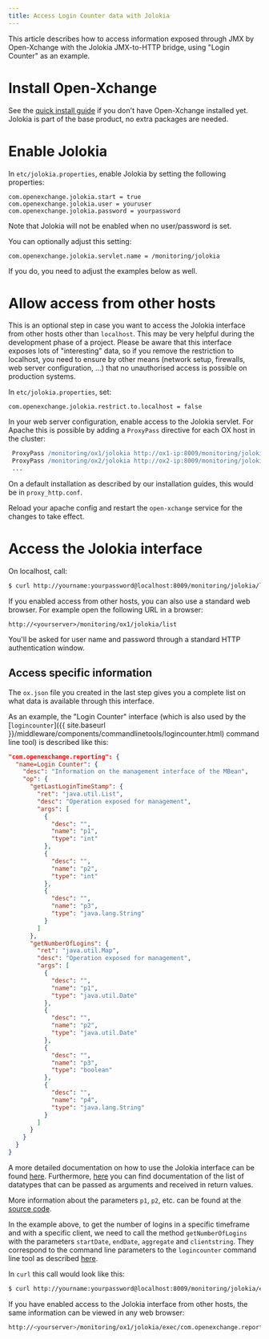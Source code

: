 ```yaml
---
title: Access Login Counter data with Jolokia
---
```


This article describes how to access information exposed through JMX by Open-Xchange with the Jolokia JMX-to-HTTP bridge, using "Login Counter" as an example.

# Install Open-Xchange

See the [quick install guide](http://oxpedia.org/wiki/index.php?title=AppSuite:Main_Page_AppSuite#quickinstall) if you don't have Open-Xchange installed yet. Jolokia is part of the base product, no extra packages are needed.

# Enable Jolokia

In `etc/jolokia.properties`, enable Jolokia by setting the following properties:

```properties
com.openexchange.jolokia.start = true
com.openexchange.jolokia.user = youruser
com.openexchange.jolokia.password = yourpassword
```
Note that Jolokia will not be enabled when no user/password is set.

You can optionally adjust this setting:

```properties
com.openexchange.jolokia.servlet.name = /monitoring/jolokia
```
If you do, you need to adjust the examples below as well.

# Allow access from other hosts

This is an optional step in case you want to access the Jolokia interface from other hosts other than `localhost`. This may be very helpful during the development phase of a project. Please be aware that this interface exposes lots of "interesting" data, so if you remove the restriction to localhost, you need to ensure by other means (network setup, firewalls, web server configuration, ...) that no unauthorised access is possible on production systems.

In `etc/jolokia.properties`, set:

```properties
com.openexchange.jolokia.restrict.to.localhost = false
```
In your web server configuration, enable access to the Jolokia servlet. For Apache this is possible by adding a `ProxyPass` directive for each OX host in the cluster:

```apache
 ProxyPass /monitoring/ox1/jolokia http://ox1-ip:8009/monitoring/jolokia
 ProxyPass /monitoring/ox2/jolokia http://ox2-ip:8009/monitoring/jolokia
 ...
```
On a default installation as described by our installation guides, this would be in `proxy_http.conf`.

Reload your apache config and restart the `open-xchange` service for the changes to take effect.

# Access the Jolokia interface

On localhost, call:

```bash
$ curl http://yourname:yourpassword@localhost:8009/monitoring/jolokia/list > ox.json
```
If you enabled access from other hosts, you can also use a standard web browser. For example open the following URL in a browser:

```
http://<yourserver>/monitoring/ox1/jolokia/list
```
You'll be asked for user name and password through a standard HTTP authentication window.

## Access specific information

The `ox.json` file you created in the last step gives you a complete list on what data is available through this interface.

As an example, the "Login Counter" interface (which is also used by the 
[`logincounter`]({{ site.baseurl }}/middleware/components/commandlinetools/logincounter.html) command line tool) is described like this:

```json
"com.openexchange.reporting": {
  "name=Login Counter": {
    "desc": "Information on the management interface of the MBean",
    "op": {
      "getLastLoginTimeStamp": {
        "ret": "java.util.List",
        "desc": "Operation exposed for management",
        "args": [
          {
            "desc": "",
            "name": "p1",
            "type": "int"
          },
          {
            "desc": "",
            "name": "p2",
            "type": "int"
          },
          {
            "desc": "",
            "name": "p3",
            "type": "java.lang.String"
          }
        ]
      },
      "getNumberOfLogins": {
        "ret": "java.util.Map",
        "desc": "Operation exposed for management",
        "args": [
          {
            "desc": "",
            "name": "p1",
            "type": "java.util.Date"
          },
          {
            "desc": "",
            "name": "p2",
            "type": "java.util.Date"
          },
          {
            "desc": "",
            "name": "p3",
            "type": "boolean"
          },
          {
            "desc": "",
            "name": "p4",
            "type": "java.lang.String"
          }
        ]
      }
    }
  }
}
```

A more detailed documentation on how to use the Jolokia interface can be found [here](http://www.jolokia.org/reference/html/protocol.html). Furthermore, [here](http://www.jolokia.org/reference/html/protocol.html#serialization) you can find documentation of the list of datatypes that can be passed as arguments and received in return values.

More information about the parameters `p1`, `p2`, etc. can be found at the [source code](http://oxpedia.org/wiki/index.php?title=SourceCodeAccess).

In the example above, to get the number of logins in a specific timeframe and with a specific client, we need to call the method `getNumberOfLogins` with the parameters `startDate`, `endDate`, `aggregate` and `clientstring`. They correspond to the command line parameters to the `logincounter` command line tool as described [here](http://oxpedia.org/wiki/index.php?title=AppSuite:Logincounter).

In `curl` this call would look like this:

```bash
$ curl http://yourname:yourpassword@localhost:8009/monitoring/jolokia/exec/com.openexchange.reporting:name=Login%20Counter/getNumberOfLogins/2015-01-01T00:00:00/2015-01-31T23:59:59/true/open-xchange-appsuite/
```
If you have enabled access to the Jolokia interface from other hosts, the same information can be viewed in any web browser:

```bash
http://<yourserver>/monitoring/ox1/jolokia/exec/com.openexchange.reporting:name=Login%20Counter/getNumberOfLogins/2015-01-01T00:00:00/2015-01-31T23:59:59/true/open-xchange-appsuite/
```